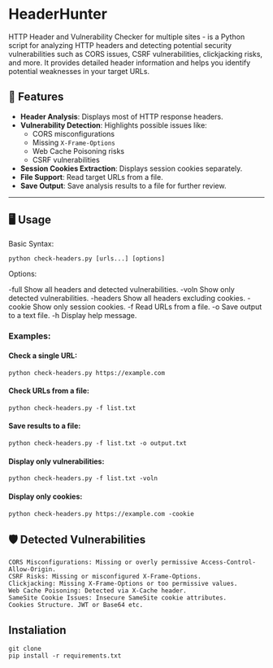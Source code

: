 # HeaderHunter
HTTP Header and Vulnerability Checker for multiple sites - is a Python script for analyzing HTTP headers and detecting potential security vulnerabilities such as CORS issues, CSRF vulnerabilities, clickjacking risks, and more. It provides detailed header information and helps you identify potential weaknesses in your target URLs.

## 🚀 Features
- **Header Analysis**: Displays most of HTTP response headers.
- **Vulnerability Detection**: Highlights possible issues like:
  - CORS misconfigurations
  - Missing `X-Frame-Options`
  - Web Cache Poisoning risks
  - CSRF vulnerabilities
- **Session Cookies Extraction**: Displays session cookies separately.
- **File Support**: Read target URLs from a file.
- **Save Output**: Save analysis results to a file for further review.

---

## 🖥️ Usage
Basic Syntax:

```
python check-headers.py [urls...] [options]
```

Options:

  -full	Show all headers and detected vulnerabilities.
  -voln	Show only detected vulnerabilities.
  -headers	Show all headers excluding cookies.
  -cookie	Show only session cookies.
    -f <file>	Read URLs from a file.
    -o <file>	Save output to a text file.
-h	Display help message.

### Examples:

#### Check a single URL:

```
python check-headers.py https://example.com
```

#### Check URLs from a file:

```
python check-headers.py -f list.txt
```

#### Save results to a file:

```
python check-headers.py -f list.txt -o output.txt
```

#### Display only vulnerabilities:

```
python check-headers.py -f list.txt -voln
```

#### Display only cookies:

```
python check-headers.py https://example.com -cookie
```

## 🛡️ Detected Vulnerabilities

    CORS Misconfigurations: Missing or overly permissive Access-Control-Allow-Origin.
    CSRF Risks: Missing or misconfigured X-Frame-Options.
    Clickjacking: Missing X-Frame-Options or too permissive values.
    Web Cache Poisoning: Detected via X-Cache header.
    SameSite Cookie Issues: Insecure SameSite cookie attributes.
    Cookies Structure. JWT or Base64 etc.

## Instaliation

```
git clone 
pip install -r requirements.txt
```
